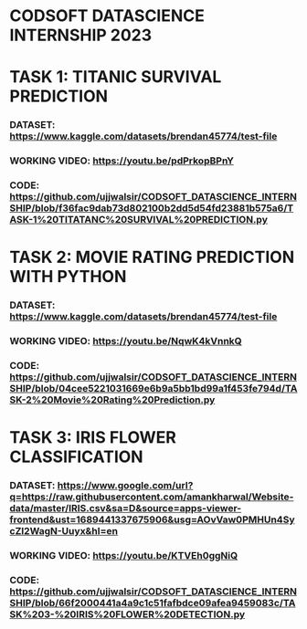 

# CODSOFT DATASCIENCE INTERNSHIP 2023
# TASK 1: TITANIC SURVIVAL PREDICTION
### DATASET: https://www.kaggle.com/datasets/brendan45774/test-file
### WORKING VIDEO: https://youtu.be/pdPrkopBPnY
### CODE: https://github.com/ujjwalsir/CODSOFT_DATASCIENCE_INTERNSHIP/blob/f36fac9dab73d802100b2dd5d54fd23881b575a6/TASK-1%20TITATANC%20SURVIVAL%20PREDICTION.py

# TASK 2: MOVIE RATING PREDICTION WITH PYTHON
### DATASET: https://www.kaggle.com/datasets/brendan45774/test-file
### WORKING VIDEO: https://youtu.be/NqwK4kVnnkQ
### CODE:  https://github.com/ujjwalsir/CODSOFT_DATASCIENCE_INTERNSHIP/blob/04cee5221031669e6b9a5bb1bd99a1f453fe794d/TASK-2%20Movie%20Rating%20Prediction.py

# TASK 3: IRIS FLOWER CLASSIFICATION
### DATASET: https://www.google.com/url?q=https://raw.githubusercontent.com/amankharwal/Website-data/master/IRIS.csv&sa=D&source=apps-viewer-frontend&ust=1689441337675906&usg=AOvVaw0PMHUn4SycZI2WagN-Uuyx&hl=en
### WORKING VIDEO: https://youtu.be/KTVEh0ggNiQ
### CODE: https://github.com/ujjwalsir/CODSOFT_DATASCIENCE_INTERNSHIP/blob/66f2000441a4a9c1c51fafbdce09afea9459083c/TASK%203-%20IRIS%20FLOWER%20DETECTION.py

